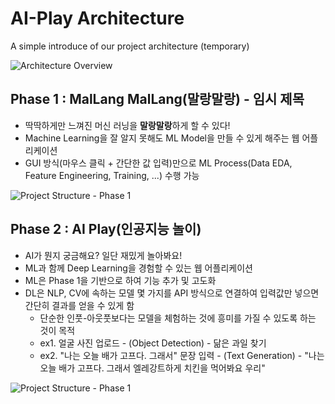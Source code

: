 # AI-Play Architecture
A simple introduce of our project architecture (temporary)

![Architecture Overview](https://user-images.githubusercontent.com/73585246/152648288-f4d44660-86f2-4e24-8b6d-76ea7c31d76f.png)

## Phase 1 : MalLang MalLang(말랑말랑) - 임시 제목
- 딱딱하게만 느껴진 머신 러닝을 **말랑말랑**하게 할 수 있다!
- Machine Learning을 잘 알지 못해도 ML Model을 만들 수 있게 해주는 웹 어플리케이션
- GUI 방식(마우스 클릭 + 간단한 값 입력)만으로 ML Process(Data EDA, Feature Engineering, Training, ...) 수행 가능

![Project Structure - Phase 1](https://user-images.githubusercontent.com/73585246/153343916-eb3c9907-da9d-4754-9299-e4e83763cdb9.png)

## Phase 2 : AI Play(인공지능 놀이)
- AI가 뭔지 궁금해요? 일단 재밌게 놀아봐요!
- ML과 함께 Deep Learning을 경험할 수 있는 웹 어플리케이션
- ML은 Phase 1을 기반으로 하여 기능 추가 및 고도화
- DL은 NLP, CV에 속하는 모델 몇 가지를 API 방식으로 연결하여 입력값만 넣으면 간단히 결과를 얻을 수 있게 함
  - 단순한 인풋-아웃풋보다는 모델을 체험하는 것에 흥미를 가질 수 있도록 하는 것이 목적
  - ex1. 얼굴 사진 업로드 - (Object Detection) - 닮은 과일 찾기
  - ex2. "나는 오늘 배가 고프다. 그래서" 문장 입력 - (Text Generation) - "나는 오늘 배가 고프다. 그래서 엘레강트하게 치킨을 먹어봐요 우리"

![Project Structure - Phase 1](https://user-images.githubusercontent.com/73585246/153343943-9fbdd8c4-1a3c-45e5-a960-eeeb2fd03ef5.png)